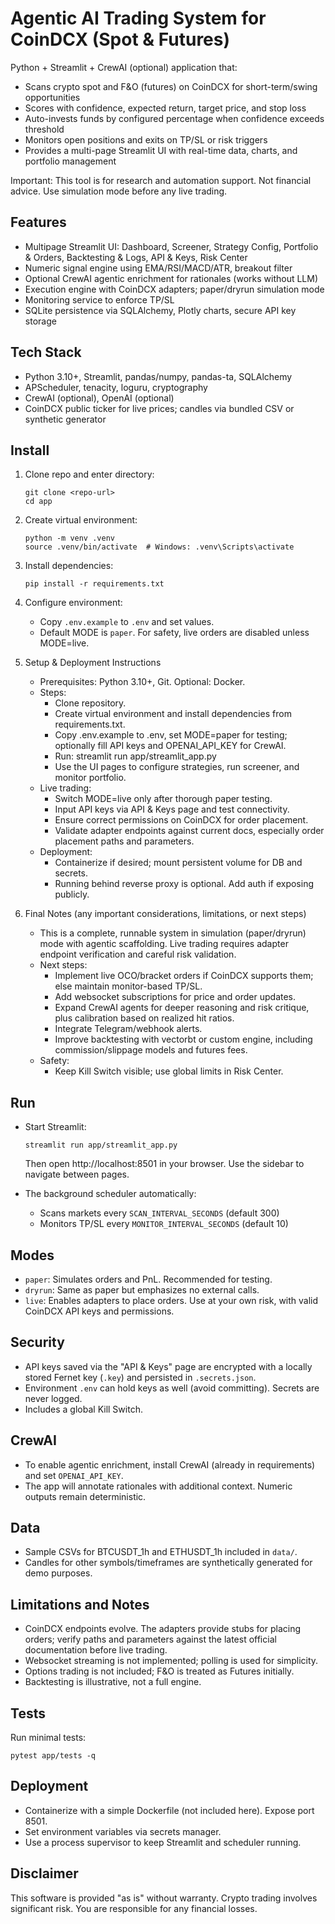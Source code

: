 # Agentic AI Trading System for CoinDCX (Spot & Futures)

Python + Streamlit + CrewAI (optional) application that:
- Scans crypto spot and F&O (futures) on CoinDCX for short-term/swing opportunities
- Scores with confidence, expected return, target price, and stop loss
- Auto-invests funds by configured percentage when confidence exceeds threshold
- Monitors open positions and exits on TP/SL or risk triggers
- Provides a multi-page Streamlit UI with real-time data, charts, and portfolio management

Important: This tool is for research and automation support. Not financial advice. Use simulation mode before any live trading.

## Features

- Multipage Streamlit UI: Dashboard, Screener, Strategy Config, Portfolio & Orders, Backtesting & Logs, API & Keys, Risk Center
- Numeric signal engine using EMA/RSI/MACD/ATR, breakout filter
- Optional CrewAI agentic enrichment for rationales (works without LLM)
- Execution engine with CoinDCX adapters; paper/dryrun simulation mode
- Monitoring service to enforce TP/SL
- SQLite persistence via SQLAlchemy, Plotly charts, secure API key storage

## Tech Stack

- Python 3.10+, Streamlit, pandas/numpy, pandas-ta, SQLAlchemy
- APScheduler, tenacity, loguru, cryptography
- CrewAI (optional), OpenAI (optional)
- CoinDCX public ticker for live prices; candles via bundled CSV or synthetic generator

## Install

1. Clone repo and enter directory:
   ```
   git clone <repo-url>
   cd app
   ```

2. Create virtual environment:
   ```
   python -m venv .venv
   source .venv/bin/activate  # Windows: .venv\Scripts\activate
   ```

3. Install dependencies:
   ```
   pip install -r requirements.txt
   ```

4. Configure environment:
   - Copy `.env.example` to `.env` and set values.
   - Default MODE is `paper`. For safety, live orders are disabled unless MODE=live.

5. Setup & Deployment Instructions
   - Prerequisites: Python 3.10+, Git. Optional: Docker.
   - Steps:
     - Clone repository.
     - Create virtual environment and install dependencies from requirements.txt.
     - Copy .env.example to .env, set MODE=paper for testing; optionally fill API keys and OPENAI_API_KEY for CrewAI.
     - Run: streamlit run app/streamlit_app.py
     - Use the UI pages to configure strategies, run screener, and monitor portfolio.
   - Live trading:
     - Switch MODE=live only after thorough paper testing.
     - Input API keys via API & Keys page and test connectivity.
     - Ensure correct permissions on CoinDCX for order placement.
     - Validate adapter endpoints against current docs, especially order placement paths and parameters.
   - Deployment:
     - Containerize if desired; mount persistent volume for DB and secrets.
     - Running behind reverse proxy is optional. Add auth if exposing publicly.

6. Final Notes (any important considerations, limitations, or next steps)
   - This is a complete, runnable system in simulation (paper/dryrun) mode with agentic scaffolding. Live trading requires adapter endpoint verification and careful risk validation.
   - Next steps:
     - Implement live OCO/bracket orders if CoinDCX supports them; else maintain monitor-based TP/SL.
     - Add websocket subscriptions for price and order updates.
     - Expand CrewAI agents for deeper reasoning and risk critique, plus calibration based on realized hit ratios.
     - Integrate Telegram/webhook alerts.
     - Improve backtesting with vectorbt or custom engine, including commission/slippage models and futures fees.
   - Safety:
     - Keep Kill Switch visible; use global limits in Risk Center.
  
## Run

- Start Streamlit:
  ```
  streamlit run app/streamlit_app.py
  ```
  Then open http://localhost:8501 in your browser. Use the sidebar to navigate between pages.

- The background scheduler automatically:
  - Scans markets every `SCAN_INTERVAL_SECONDS` (default 300)
  - Monitors TP/SL every `MONITOR_INTERVAL_SECONDS` (default 10)

## Modes

- `paper`: Simulates orders and PnL. Recommended for testing.
- `dryrun`: Same as paper but emphasizes no external calls.
- `live`: Enables adapters to place orders. Use at your own risk, with valid CoinDCX API keys and permissions.

## Security

- API keys saved via the "API & Keys" page are encrypted with a locally stored Fernet key (`.key`) and persisted in `.secrets.json`.
- Environment `.env` can hold keys as well (avoid committing). Secrets are never logged.
- Includes a global Kill Switch.

## CrewAI

- To enable agentic enrichment, install CrewAI (already in requirements) and set `OPENAI_API_KEY`.
- The app will annotate rationales with additional context. Numeric outputs remain deterministic.

## Data

- Sample CSVs for BTCUSDT_1h and ETHUSDT_1h included in `data/`.
- Candles for other symbols/timeframes are synthetically generated for demo purposes.

## Limitations and Notes

- CoinDCX endpoints evolve. The adapters provide stubs for placing orders; verify paths and parameters against the latest official documentation before live trading.
- Websocket streaming is not implemented; polling is used for simplicity.
- Options trading is not included; F&O is treated as Futures initially.
- Backtesting is illustrative, not a full engine.

## Tests

Run minimal tests:
```
pytest app/tests -q
```

## Deployment

- Containerize with a simple Dockerfile (not included here). Expose port 8501.
- Set environment variables via secrets manager.
- Use a process supervisor to keep Streamlit and scheduler running.

## Disclaimer

This software is provided "as is" without warranty. Crypto trading involves significant risk. You are responsible for any financial losses.
